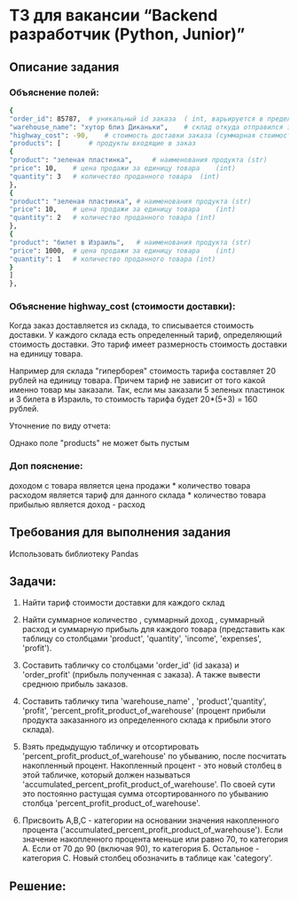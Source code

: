 # ТЗ для вакансии “Backend разработчик (Python, Junior)”

## Описание задания

### Объяснение полей:

```sh
{
"order_id": 85787,	# уникальный id заказа  ( int, варьируется в пределах (100, 100000))
"warehouse_name": "хутор близ Диканьки",	# склад откуда отправился заказ (str)
"highway_cost": -90,	# стоимость доставки заказа (суммарная стоимости доставки всех продуктов) (int)
"products": [		# продукты входящие в заказ
{
"product": "зеленая пластинка",		# наименования продукта (str)
"price": 10,	# цена продажи за единицу товара	(int)
"quantity": 3	# количество проданного товара	(int)
},
{
"product": "зеленая пластинка",	# наименования продукта (str)
"price": 10,	# цена продажи за единицу товара	(int)
"quantity": 2	# количество проданного товара (int)
},
{
"product": "билет в Израиль",	# наименования продукта (str)
"price": 1000,	# цена продажи за единицу товара	(int)
"quantity": 1	# количество проданного товара (int)
}
]
},
```
### Объяснение highway_cost (стоимости доставки):
Когда заказ доставляется из склада, то списывается стоимость доставки. У каждого склада есть определенный тариф, определяющий стоимость доставки. Это тариф имеет размерность стоимость доставки на единицу товара.

Например для склада "гиперборея" стоимость тарифа составляет 20 рублей на единицу товара. Причем тариф не зависит от того какой именно товар мы заказали. Так, если мы заказали 5 зеленых пластинок и 3 билета в Израиль,
то стоимость тарифа будет 20*(5+3) = 160 рублей.

Уточнение по виду отчета:

Однако поле "products" не может быть пустым

### Доп пояснение:

доходом с товара является цена продажи * количество товара
расходом является тариф для данного склада * количество товара
прибылью является доход - расход

## Требования для выполнения задания
Использовать библиотеку Pandas

## Задачи:

1. Найти тариф стоимости доставки для каждого склад

2. Найти суммарное количество , суммарный доход , суммарный расход и суммарную прибыль для каждого товара (представить как таблицу со столбцами
'product', 'quantity', 'income', 'expenses', 'profit').

3. Составить табличку со столбцами 'order_id' (id заказа) и 'order_profit' (прибыль полученная с заказа). А также вывести среднюю прибыль заказов.

4. Составить табличку типа 'warehouse_name' , 'product','quantity', 'profit', 'percent_profit_product_of_warehouse' (процент прибыли продукта заказанного из определенного склада к прибыли этого склада).

5. Взять предыдущую табличку и отсортировать 'percent_profit_product_of_warehouse' по убыванию, после посчитать накопленный процент. Накопленный процент - это новый столбец в этой табличке, который должен называться
'accumulated_percent_profit_product_of_warehouse'. По своей сути это постоянно растущая сумма отсортированного по убыванию столбца 'percent_profit_product_of_warehouse'.

6. Присвоить A,B,C - категории на основании значения накопленного процента ('accumulated_percent_profit_product_of_warehouse'). Если значение накопленного процента меньше или равно 70, то категория A.
Если от 70 до 90 (включая 90), то категория Б. Остальное - категория C. Новый столбец обозначить в таблице как 'category'.

## Решение: